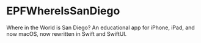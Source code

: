EPFWhereIsSanDiego
==================

Where in the World is San Diego? An educational app for iPhone, iPad, and now macOS, now rewritten in Swift and SwiftUI.
